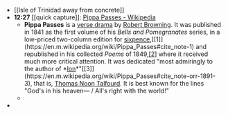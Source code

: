 - [[Isle of Trinidad away from concrete]]
- **12:27** [[quick capture]]:  [Pippa Passes - Wikipedia](https://en.wikipedia.org/wiki/Pippa_Passes)
	- **Pippa Passes** is a [verse drama](https://en.m.wikipedia.org/wiki/Verse_drama) by [Robert Browning](https://en.m.wikipedia.org/wiki/Robert_Browning). It was published in 1841 as the first volume of his *Bells and Pomegranates* series, in a low-priced two-column edition for [sixpence](https://en.m.wikipedia.org/wiki/Sixpence_(British_coin)),[[1]](https://en.m.wikipedia.org/wiki/Pippa_Passes#cite_note-1) and republished in his collected *Poems* of 1849,[[2]](https://en.m.wikipedia.org/wiki/Pippa_Passes#cite_note-2) where it received much more critical attention. It was dedicated "most admiringly to the author of *[Ion](https://en.m.wikipedia.org/wiki/Ion_(Talfourd_play))*"[[3]](https://en.m.wikipedia.org/wiki/Pippa_Passes#cite_note-orr-1891-3), that is, [Thomas Noon Talfourd](https://en.m.wikipedia.org/wiki/Thomas_Noon_Talfourd). It is best known for the lines "God's in his heaven— / All's right with the world!"
	-
-